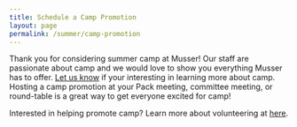 ```yaml
---
title: Schedule a Camp Promotion
layout: page
permalink: /summer/camp-promotion
---
```


Thank you for considering summer camp at Musser! Our staff are passionate about camp and we would love to show you everything Musser has to offer. [Let us know](#) if your interesting in learning more about camp. Hosting a camp promotion at your Pack meeting, committee meeting, or round-table is a great way to get everyone excited for camp!

Interested in helping promote camp?  Learn more about volunteering at [here](#).
